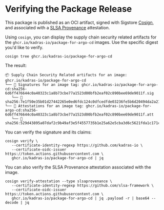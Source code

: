 # Verifying the Package Release

This package is published as an OCI artifact, signed with Sigstore [Cosign](https://docs.sigstore.dev/cosign/overview), and associated with a [SLSA Provenance](https://slsa.dev/provenance) attestation.

Using `cosign`, you can display the supply chain security related artifacts for the `ghcr.io/kadras-io/package-for-argo-cd` images. Use the specific digest you'd like to verify.

```shell
cosign tree ghcr.io/kadras-io/package-for-argo-cd
```

The result:

```shell
📦 Supply Chain Security Related artifacts for an image: ghcr.io/kadras-io/package-for-argo-cd
└── 🔐 Signatures for an image tag: ghcr.io/kadras-io/package-for-argo-cd:sha256-6d6ff476644c0a40323c1a8b73cbe77a1523d00bfb2eaf02c890bee69de9011f.sig
   └── 🍒 sha256:7e1f50e35b01d27442265e0ed6fdc124c0dfcedfde03236fe5b6d20494da2a21
└── 💾 Attestations for an image tag: ghcr.io/kadras-io/package-for-argo-cd:sha256-6d6ff476644c0a40323c1a8b73cbe77a1523d00bfb2eaf02c890bee69de9011f.att
   └── 🍒 sha256:529d43895a07daf2c9b49af3e5f4557735b1e25a62e5cba3d6c5621fda1c171c
```

You can verify the signature and its claims:

```shell
cosign verify \
   --certificate-identity-regexp https://github.com/kadras-io \
   --certificate-oidc-issuer https://token.actions.githubusercontent.com \
   ghcr.io/kadras-io/package-for-argo-cd | jq
```

You can also verify the SLSA Provenance attestation associated with the image.

```shell
cosign verify-attestation --type slsaprovenance \
   --certificate-identity-regexp https://github.com/slsa-framework \
   --certificate-oidc-issuer https://token.actions.githubusercontent.com \
   ghcr.io/kadras-io/package-for-argo-cd | jq .payload -r | base64 --decode | jq
```
